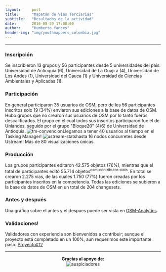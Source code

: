 ```yaml
---
layout:     post
title:      "Mapatón de Vías Terciarias"
subtitle:   "Resultados de la actividad"
date:       2016-08-29 17:00:00
author:     "Humberto Yances"
header-img: "img/youthmappers_colombia.jpg"
---
```


- - -

<h3><strong>Inscripción</strong></h3>
Se inscribieron 13 grupos y 56 participantes desde 5 universidades del país: Universidad de Antioquia (6), Universidad de La Guajira (4), Universidad de Los Andes (1), Universidad del Cauca (1) y Universidad de Ciencias Ambientales y Aplicadas (1).

<h3><strong>Participación</strong></h3>
En general participaron 35 usuarios de OSM, pero de los 56 participantes inscritos solo 19 (34%) enviaron sus ediciones a la base de datos de OSM.  Hubo grupos que no crearon sus usuarios de OSM por lo tanto fueros descalificados.  El grupo en el cual todos sus inscritos participaron fue el de Uniandes, seguido por el grupo "Bloque20" (4/6) de Universidad de Antioquia.

<img src="{{ site.baseurl }}/img/tm-convencion.jpg" alt="tm-convencion">
​Llegamos a tener 40 usuarios al tiempo en el Tasking Manager!

<img src="{{ site.baseurl }}/img/ustream-stats.png" alt="ustream-stats">
​hasta 16 nodos concurretes desde Ustream! Más de 80 visualizaciones únicas.

<h3><strong>Producción</strong></h3>
Los grupos participantes editaron 42.575 objetos (76%), mientras que el total de participantes editó 55.714 objetos<sup>osm-contributor-stats</sup>.  En total se crearon 2.275 vías, de las cuales 1.750 (77%) fueron creadas por los participantes inscritos en la competencia.  Todas las ediciones se subieron a la base de datos de OSM en un total de 204 changesets.

<h3><strong>Antes y después</strong></h3>
Una gráfica sobre el antes y el despues puede ser vista en <a href="http://osm-analytics.org/#/compare/polygon:zvk_Mcnfs%40oTnf_%40%7DnDf%7Df%40crl%40lXgaKafr%40fsDeo%5Dw%7BOmqZi%7DLm%60c%40mgJ_pp%40xiKmiRtiVtdKfoQf%7BEtqGxwUrfQ%7CjW/2016...now/highways" target="_blank">OSM-Analytics</a>.

<h3><strong>Validaciones!</strong></h3>
Validadores con experiencia son bienvenidos a contribuir; aunque el proyecto está completado en un 100%, aun requerimos este importante paso.  <a href="http://tareas.openstreetmap.co/project/12" target="_blank">Proyecto#12</a>


<hr>

<p align="center"><strong>Gracias al apoyo de:</strong><br>
<img src="{{ site.baseurl }}/img/auspicio.jpg" alt="auspiciadores"></p>
